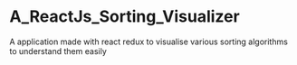 # A_ReactJs_Sorting_Visualizer
 A application made with react redux to visualise various sorting algorithms to understand them easily
